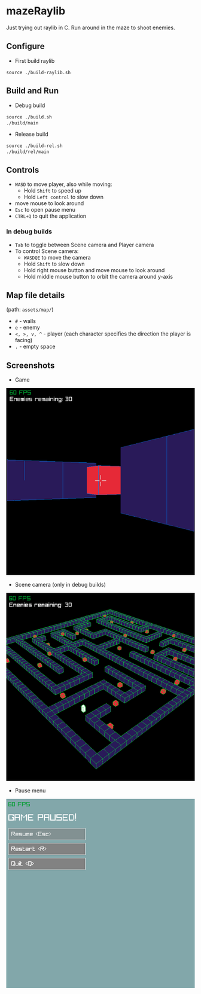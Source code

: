 # mazeRaylib
Just trying out raylib in C. Run around in the maze to shoot enemies.

## Configure
- First build raylib
```
source ./build-raylib.sh
```

## Build and Run
- Debug build
```
source ./build.sh
./build/main
```
- Release build
```
source ./build-rel.sh
./build/rel/main
```

## Controls
- `WASD` to move player, also while moving:
    - Hold `Shift` to speed up
    - Hold `Left control` to slow down
- move mouse to look around
- `Esc` to open pause menu
- `CTRL+Q` to quit the application

### In debug builds
- `Tab` to toggle between Scene camera and Player camera
- To control Scene camera:
    - `WASDQE` to move the camera
    - Hold `Shift` to slow down
    - Hold right mouse button and move mouse to look around
    - Hold middle mouse button to orbit the camera around y-axis

## Map file details
(path: `assets/map/`)
- `#` - walls
- `e` - enemy
- `<, >, v, ^` - player (each character specifies the direction the player is facing)
- `.` - empty space

## Screenshots
- Game
<img src="img/game.png">

- Scene camera (only in debug builds)
<img src="img/maze.png">

- Pause menu
<img src="img/pause-menu.png">
